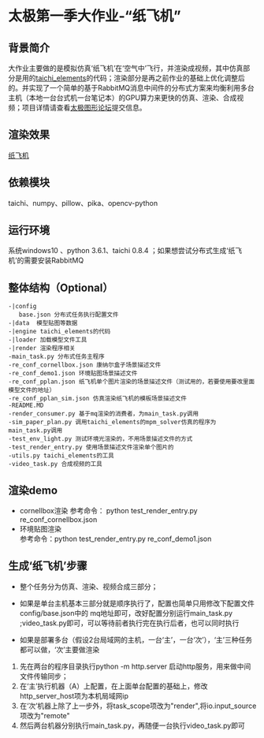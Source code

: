 # 太极第一季大作业-“纸飞机”


## 背景简介
大作业主要做的是模拟仿真‘纸飞机’在‘空气中’飞行，并渲染成视频，其中仿真部分是用的[taichi_elements](https://github.com/taichi-dev/taichi_elements)的代码；渲染部分是再之前作业的基础上优化调整后的。并实现了一个简单的基于RabbitMQ消息中间件的分布式方案来均衡利用多台主机（本地一台台式机一台笔记本）的GPU算力来更快的仿真、渲染、合成视频；项目详情请查看[太极图形论坛](https://forum.taichi.graphics/t/topic/2246)提交信息。
## 渲染效果 
[纸飞机](https://www.bilibili.com/video/BV1XT4y127Yu/ )
 
## 依赖模块
taichi、numpy、pillow、pika、opencv-python  
## 运行环境
系统windows10 、python 3.6.1、taichi 0.8.4 ；如果想尝试分布式生成‘纸飞机’的需要安装RabbitMQ

## 整体结构（Optional）
```
-|config 
   base.json 分布式任务执行配置文件
-|data  模型贴图等数据
-|engine taichi_elements的代码
-|loader 加载模型文件工具
-|render 渲染程序相关
-main_task.py 分布式任务主程序
-re_conf_cornellbox.json 康纳尔盒子场景描述文件
-re_conf_demo1.json 环境贴图场景描述文件
-re_conf_pplan.json 纸飞机单个图片渲染的场景描述文件（测试用的，若要使用要改里面模型文件的地址）
-re_conf_pplan_sim.json 仿真渲染纸飞机的模板场景描述文件
-README.MD
-render_consumer.py 基于mq渲染的消费者，为main_task.py调用
-sim_paper_plan.py 调用taichi_elements的mpm_solver仿真的程序为main_task.py调用
-test_env_light.py 测试环境光渲染的，不用场景描述文件的方式
-test_render_entry.py 使用场景描述文件渲染单个图片的
-utils.py taichi_elements的工具
-video_task.py 合成视频的工具
```

## 渲染demo
* cornellbox渲染
   参考命令： python test_render_entry.py re_conf_cornellbox.json 
* 环境贴图渲染  
   参考命令：python test_render_entry.py  re_conf_demo1.json 
 
   
## 生成‘纸飞机’步骤 
* 整个任务分为仿真、渲染、视频合成三部分；
* 如果是单台主机基本三部分就是顺序执行了，配置也简单只用修改下配置文件config/base.json中的 mq地址即可，改好配置分别运行main_task.py ;video_task.py即可，可以等待前者执行完在执行后者，也可以同时执行

* 如果是部署多台（假设2台局域网的主机，一台‘主’，一台‘次’），‘主’三种任务都可以做，‘次’主要做渲染
1. 先在两台的程序目录执行python -m http.server 启动http服务，用来做中间文件传输同步；
2. 在‘主’执行机器（A）上配置，在上面单台配置的基础上，修改http_server_host项为本机局域网ip
3. 在‘次’机器上除了上一步外，将task_scope项改为"render",将io.input_source项改为"remote"
4. 然后两台机器分别执行main_task.py，再随便一台执行video_task.py即可
